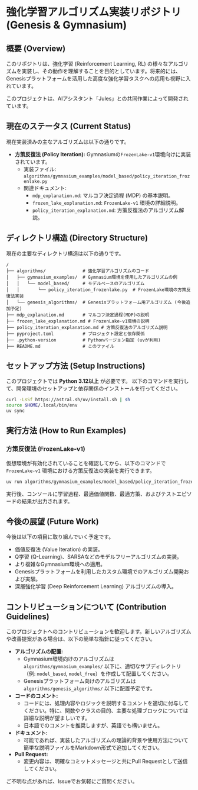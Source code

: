 # 強化学習アルゴリズム実装リポジトリ (Genesis & Gymnasium)

## 概要 (Overview)

このリポジトリは、強化学習 (Reinforcement Learning, RL) の様々なアルゴリズムを実装し、その動作を理解することを目的としています。将来的には、Genesisプラットフォームを活用した高度な強化学習タスクへの応用も視野に入れています。

このプロジェクトは、AIアシスタント「Jules」との共同作業によって開発されています。

## 現在のステータス (Current Status)

現在実装済みの主なアルゴリズムは以下の通りです。

*   **方策反復法 (Policy Iteration):** Gymnasiumの`FrozenLake-v1`環境向けに実装されています。
    *   実装ファイル: `algorithms/gymnasium_examples/model_based/policy_iteration_frozenlake.py`
    *   関連ドキュメント:
        *   `mdp_explanation.md`: マルコフ決定過程 (MDP) の基本説明。
        *   `frozen_lake_explanation.md`: `FrozenLake-v1` 環境の詳細説明。
        *   `policy_iteration_explanation.md`: 方策反復法のアルゴリズム解説。

## ディレクトリ構造 (Directory Structure)

現在の主要なディレクトリ構造は以下の通りです。

```
/
├── algorithms/              # 強化学習アルゴリズムのコード
│   ├── gymnasium_examples/  # Gymnasium環境を使用したアルゴリズムの例
│   │   └── model_based/     # モデルベースのアルゴリズム
│   │       └── policy_iteration_frozenlake.py  # FrozenLake環境の方策反復法実装
│   └── genesis_algorithms/  # Genesisプラットフォーム用アルゴリズム (今後追加予定)
├── mdp_explanation.md       # マルコフ決定過程(MDP)の説明
├── frozen_lake_explanation.md # FrozenLake-v1環境の説明
├── policy_iteration_explanation.md # 方策反復法のアルゴリズム説明
├── pyproject.toml           # プロジェクト設定と依存関係
├── .python-version          # Pythonバージョン指定 (uvが利用)
├── README.md                # このファイル
```

## セットアップ方法 (Setup Instructions)

このプロジェクトでは **Python 3.12以上** が必要です。
以下のコマンドを実行して、開発環境のセットアップと依存関係のインストールを行ってください。

```bash
curl -LsSf https://astral.sh/uv/install.sh | sh
source $HOME/.local/bin/env
uv sync
```

## 実行方法 (How to Run Examples)

### 方策反復法 (FrozenLake-v1)

仮想環境が有効化されていることを確認してから、以下のコマンドで `FrozenLake-v1` 環境における方策反復法の実装を実行できます。

```bash
uv run algorithms/gymnasium_examples/model_based/policy_iteration_frozenlake.py
```
実行後、コンソールに学習過程、最適価値関数、最適方策、およびテストエピソードの結果が出力されます。

## 今後の展望 (Future Work)

今後は以下の項目に取り組んでいく予定です。

*   価値反復法 (Value Iteration) の実装。
*   Q学習 (Q-Learning)、SARSAなどのモデルフリーアルゴリズムの実装。
*   より複雑なGymnasium環境への適用。
*   Genesisプラットフォームを利用したカスタム環境でのアルゴリズム開発および実験。
*   深層強化学習 (Deep Reinforcement Learning) アルゴリズムの導入。

## コントリビューションについて (Contribution Guidelines)

このプロジェクトへのコントリビューションを歓迎します。新しいアルゴリズムや改善提案がある場合は、以下の簡単な指針に従ってください。

*   **アルゴリズムの配置:**
    *   Gymnasium環境向けのアルゴリズムは `algorithms/gymnasium_examples/` 以下に、適切なサブディレクトリ（例: `model_based`, `model_free`）を作成して配置してください。
    *   Genesisプラットフォーム向けのアルゴリズムは `algorithms/genesis_algorithms/` 以下に配置予定です。
*   **コードのコメント:**
    *   コードには、処理内容やロジックを説明するコメントを適切に付与してください。特に、関数やクラスの目的、主要な処理ブロックについては詳細な説明が望ましいです。
    *   日本語でのコメントを推奨しますが、英語でも構いません。
*   **ドキュメント:**
    *   可能であれば、実装したアルゴリズムの理論的背景や使用方法について簡単な説明ファイルをMarkdown形式で追加してください。
*   **Pull Request:**
    *   変更内容は、明確なコミットメッセージと共にPull Requestとして送信してください。

ご不明な点があれば、Issueでお気軽にご質問ください。
```
